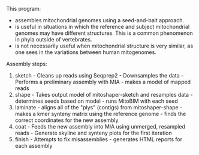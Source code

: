 This program:
  - assembles mitochondrial genomes using a seed-and-bait approach.
  - is useful in situations in which the reference and subject
    mitochondrial genomes may have different structures. This is a
    common phenomenon in phyla outside of vertebrates.
  - is not necessarily useful when mitochondrial structure is very
    similar, as one sees in the variations between human mitogenomes.

Assembly steps:
  1. sketch
    - Cleans up reads using Seqprep2
    - Downsamples the data
    - Performs a preliminary assembly with MIA
    - makes a model of mapped reads
  2. shape
    - Takes output model of mitoshaper-sketch and resamples data
    - determines seeds based on model
    - runs MitoBIM with each seed
  3. laminate
    - aligns all of the "plys" (contigs) from mitoshaper-shape
    - makes a kmer synteny matrix using the reference genome
    - finds the correct coordinates for the new assembly
  4. coat
    - Feeds the new assembly into MIA using unmerged, resampled reads
    - Generate skyline and synteny plots for the first iteration
  5. finish
    - Attempts to fix misassemblies
    - generates HTML reports for each assembly

